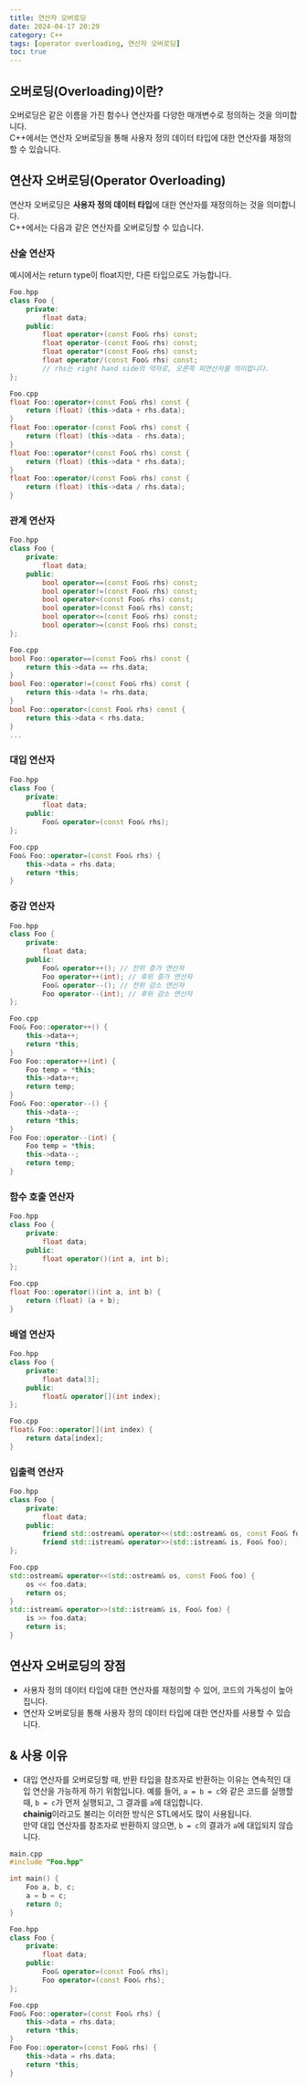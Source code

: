 ```yaml
---
title: 연산자 오버로딩
date: 2024-04-17 20:29
category: C++
tags: [operator overloading, 연산자 오버로딩]
toc: true
---
```


## 오버로딩(Overloading)이란?
오버로딩은 같은 이름을 가진 함수나 연산자를 다양한 매개변수로 정의하는 것을 의미합니다. <br>
C++에서는 연산자 오버로딩을 통해 사용자 정의 데이터 타입에 대한 연산자를 재정의할 수 있습니다.

## 연산자 오버로딩(Operator Overloading)
연산자 오버로딩은 **사용자 정의 데이터 타입**에 대한 연산자를 재정의하는 것을 의미합니다. <br>
C++에서는 다음과 같은 연산자를 오버로딩할 수 있습니다.
### 산술 연산자
예시에서는 return type이 float지만, 다른 타입으로도 가능합니다.
```c++
Foo.hpp
class Foo {
    private:
        float data;
    public:
        float operator+(const Foo& rhs) const;
        float operator-(const Foo& rhs) const;
        float operator*(const Foo& rhs) const;
        float operator/(const Foo& rhs) const;
        // rhs는 right hand side의 약자로, 오른쪽 피연산자를 의미합니다.
};
```
```c++
Foo.cpp
float Foo::operator+(const Foo& rhs) const {
    return (float) (this->data + rhs.data);
}
float Foo::operator-(const Foo& rhs) const {
    return (float) (this->data - rhs.data);
}
float Foo::operator*(const Foo& rhs) const {
    return (float) (this->data * rhs.data);
}
float Foo::operator/(const Foo& rhs) const {
    return (float) (this->data / rhs.data);
}
```
### 관계 연산자
```c++
Foo.hpp
class Foo {
    private:
        float data;
    public:
        bool operator==(const Foo& rhs) const;
        bool operator!=(const Foo& rhs) const;
        bool operator<(const Foo& rhs) const;
        bool operator>(const Foo& rhs) const;
        bool operator<=(const Foo& rhs) const;
        bool operator>=(const Foo& rhs) const;
};
```
```c++
Foo.cpp
bool Foo::operator==(const Foo& rhs) const {
    return this->data == rhs.data;
}
bool Foo::operator!=(const Foo& rhs) const {
    return this->data != rhs.data;
}
bool Foo::operator<(const Foo& rhs) const {
    return this->data < rhs.data;
}
...
```
### 대입 연산자
```c++
Foo.hpp
class Foo {
    private:
        float data;
    public:
        Foo& operator=(const Foo& rhs);
};
```
```c++
Foo.cpp
Foo& Foo::operator=(const Foo& rhs) {
    this->data = rhs.data;
    return *this;
}
```
### 증감 연산자
```c++
Foo.hpp
class Foo {
    private:
        float data;
    public:
        Foo& operator++(); // 전위 증가 연산자
        Foo operator++(int); // 후위 증가 연산자
        Foo& operator--(); // 전위 감소 연산자
        Foo operator--(int); // 후위 감소 연산자
};
```
```c++
Foo.cpp
Foo& Foo::operator++() {
    this->data++;
    return *this;
}
Foo Foo::operator++(int) {
    Foo temp = *this;
    this->data++;
    return temp;
}
Foo& Foo::operator--() {
    this->data--;
    return *this;
}
Foo Foo::operator--(int) {
    Foo temp = *this;
    this->data--;
    return temp;
}
```
### 함수 호출 연산자
```c++
Foo.hpp
class Foo {
    private:
        float data;
    public:
        float operator()(int a, int b);
};
```
```c++
Foo.cpp
float Foo::operator()(int a, int b) {
    return (float) (a + b);
}
```
### 배열 연산자
```c++
Foo.hpp
class Foo {
    private:
        float data[3];
    public:
        float& operator[](int index);
};
```
```c++
Foo.cpp
float& Foo::operator[](int index) {
    return data[index];
}
```
### 입출력 연산자
```c++
Foo.hpp
class Foo {
    private:
        float data;
    public:
        friend std::ostream& operator<<(std::ostream& os, const Foo& foo);
        friend std::istream& operator>>(std::istream& is, Foo& foo);
};
```
```c++
Foo.cpp
std::ostream& operator<<(std::ostream& os, const Foo& foo) {
    os << foo.data;
    return os;
}
std::istream& operator>>(std::istream& is, Foo& foo) {
    is >> foo.data;
    return is;
}
```

## 연산자 오버로딩의 장점
- 사용자 정의 데이터 타입에 대한 연산자를 재정의할 수 있어, 코드의 가독성이 높아집니다.
- 연산자 오버로딩을 통해 사용자 정의 데이터 타입에 대한 연산자를 사용할 수 있습니다.

## & 사용 이유
- 대입 연산자를 오버로딩할 때, 반환 타입을 참조자로 반환하는 이유는 연속적인 대입 연산을 가능하게 하기 위함입니다.
예를 들어, `a = b = c`와 같은 코드를 실행할 때, `b = c`가 먼저 실행되고, 그 결과를 `a`에 대입합니다. <br>
**chainig**이라고도 불리는 이러한 방식은 STL에서도 많이 사용됩니다.<br>
만약 대입 연산자를 참조자로 반환하지 않으면, `b = c`의 결과가 `a`에 대입되지 않습니다. <br>

```c++
main.cpp
#include "Foo.hpp"

int main() {
    Foo a, b, c;
    a = b = c;
    return 0;
}
```
```c++
Foo.hpp
class Foo {
    private:
        float data;
    public:
        Foo& operator=(const Foo& rhs);
        Foo operator=(const Foo& rhs);
};
```
```c++
Foo.cpp
Foo& Foo::operator=(const Foo& rhs) {
    this->data = rhs.data;
    return *this;
}
Foo Foo::operator=(const Foo& rhs) {
    this->data = rhs.data;
    return *this;
}
```